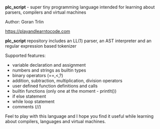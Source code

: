 **plc_script** - super tiny programming language intended for learning about parsers, compilers and virtual machines

Author: Goran Trlin

https://playandlearntocode.com

**plc_script** repository includes an LL(1) parser, an  AST interpreter and an regular expression based tokenizer


Supported features:
- variable declaration and assignment
- numbers and strings as builtin types 
- binary operators (==,<,?)
- addition, subtraction, multiplication, division operators
- user defined function definitions and calls
- builtin functions (only one at the moment - printIt())
- if else statement
- while loop statement
- comments (//)

Feel to play with this language and I hope you find it useful while learning about compilers, languages and virtual machines.
